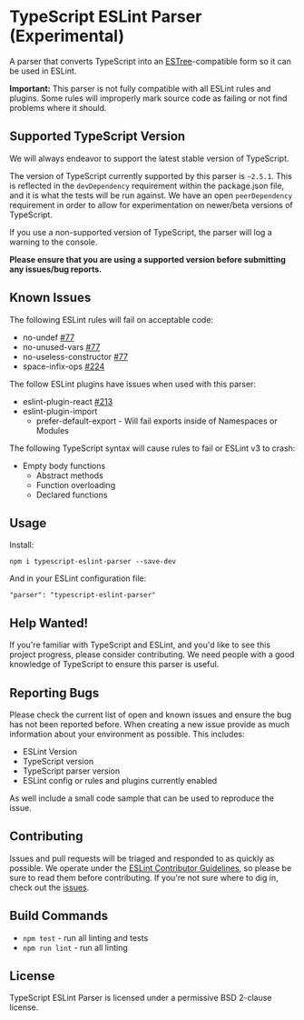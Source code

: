 # TypeScript ESLint Parser (Experimental)

A parser that converts TypeScript into an [ESTree](https://github.com/estree/estree)-compatible form so it can be used in ESLint.

**Important:** This parser is not fully compatible with all ESLint rules and plugins. Some rules will improperly mark source code as failing or not find problems where it should.

## Supported TypeScript Version

We will always endeavor to support the latest stable version of TypeScript.

The version of TypeScript currently supported by this parser is `~2.5.1`. This is reflected in the `devDependency` requirement within the package.json file, and it is what the tests will be run against. We have an open `peerDependency` requirement in order to allow for experimentation on newer/beta versions of TypeScript.

If you use a non-supported version of TypeScript, the parser will log a warning to the console.

**Please ensure that you are using a supported version before submitting any issues/bug reports.**

## Known Issues

The following ESLint rules will fail on acceptable code:
 - no-undef [#77](https://github.com/eslint/typescript-eslint-parser/issues/77)
 - no-unused-vars [#77](https://github.com/eslint/typescript-eslint-parser/issues/77)
 - no-useless-constructor [#77](https://github.com/eslint/typescript-eslint-parser/issues/77)
 - space-infix-ops [#224](https://github.com/eslint/typescript-eslint-parser/issues/224)
 
The follow ESLint plugins have issues when used with this parser:
 - eslint-plugin-react [#213](https://github.com/eslint/typescript-eslint-parser/issues/213)
 - eslint-plugin-import
    - prefer-default-export - Will fail exports inside of Namespaces or Modules
  
The following TypeScript syntax will cause rules to fail or ESLint v3 to crash:
 - Empty body functions
   - Abstract methods
   - Function overloading
   - Declared functions

## Usage

Install:

```
npm i typescript-eslint-parser --save-dev
```

And in your ESLint configuration file:

```
"parser": "typescript-eslint-parser"
```

## Help Wanted!

If you're familiar with TypeScript and ESLint, and you'd like to see this project progress, please consider contributing. We need people with a good knowledge of TypeScript to ensure this parser is useful.

## Reporting Bugs

Please check the current list of open and known issues and ensure the bug has not been reported before. When creating a new issue provide as much information about your environment as possible. This includes:
 - ESLint Version
 - TypeScript version
 - TypeScript parser version
 - ESLint config or rules and plugins currently enabled
 
As well include a small code sample that can be used to reproduce the issue. 

## Contributing

Issues and pull requests will be triaged and responded to as quickly as possible. We operate under the [ESLint Contributor Guidelines](http://eslint.org/docs/developer-guide/contributing), so please be sure to read them before contributing. If you're not sure where to dig in, check out the [issues](https://github.com/eslint/typescript-eslint-parser/issues).

## Build Commands

* `npm test` - run all linting and tests
* `npm run lint` - run all linting

## License

TypeScript ESLint Parser is licensed under a permissive BSD 2-clause license.

